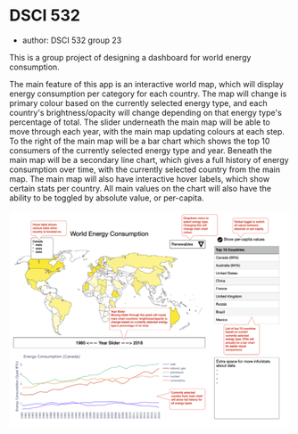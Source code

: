 # DSCI 532
- author: DSCI 532 group 23

This is a group project of designing a dashboard for world energy consumption.

The main feature of this app is an interactive world map, which will display energy consumption per category for each country. The map will change is primary colour based on the currently selected energy type, and each country's brightness/opacity will change depending on that energy type's percentage of total. The slider underneath the main map will be able to move through each year, with the main map updating colours at each step. To the right of the main map will be a bar chart which shows the top 10 consumers of the currently selected energy type and year. Beneath the main map will be a secondary line chart, which gives a full history of energy consumption over time, with the currently selected country from the main map. The main map will also have interactive hover labels, which show certain stats per country. All main values on the chart will also have the ability to be toggled by absolute value, or per-capita.

![](doc/world_energy_consumption_sketch.png)
